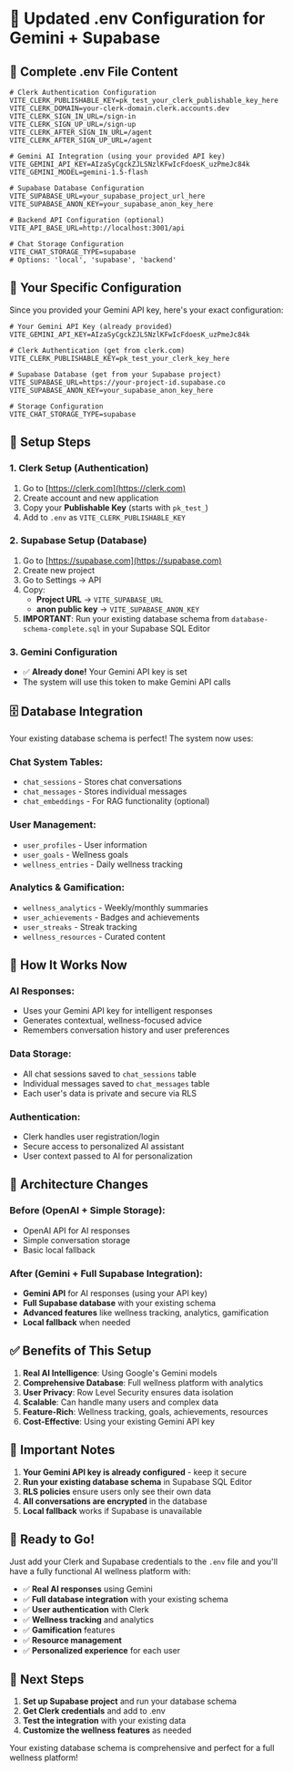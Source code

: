 # 🔧 Updated .env Configuration for Gemini + Supabase

## 📝 Complete .env File Content

```env
# Clerk Authentication Configuration
VITE_CLERK_PUBLISHABLE_KEY=pk_test_your_clerk_publishable_key_here
VITE_CLERK_DOMAIN=your-clerk-domain.clerk.accounts.dev
VITE_CLERK_SIGN_IN_URL=/sign-in
VITE_CLERK_SIGN_UP_URL=/sign-up
VITE_CLERK_AFTER_SIGN_IN_URL=/agent
VITE_CLERK_AFTER_SIGN_UP_URL=/agent

# Gemini AI Integration (using your provided API key)
VITE_GEMINI_API_KEY=AIzaSyCgckZJLSNzlKFwIcFdoesK_uzPmeJc84k
VITE_GEMINI_MODEL=gemini-1.5-flash

# Supabase Database Configuration
VITE_SUPABASE_URL=your_supabase_project_url_here
VITE_SUPABASE_ANON_KEY=your_supabase_anon_key_here

# Backend API Configuration (optional)
VITE_API_BASE_URL=http://localhost:3001/api

# Chat Storage Configuration
VITE_CHAT_STORAGE_TYPE=supabase
# Options: 'local', 'supabase', 'backend'
```

## 🎯 **Your Specific Configuration**

Since you provided your Gemini API key, here's your exact configuration:

```env
# Your Gemini API Key (already provided)
VITE_GEMINI_API_KEY=AIzaSyCgckZJLSNzlKFwIcFdoesK_uzPmeJc84k

# Clerk Authentication (get from clerk.com)
VITE_CLERK_PUBLISHABLE_KEY=pk_test_your_clerk_key_here

# Supabase Database (get from your Supabase project)
VITE_SUPABASE_URL=https://your-project-id.supabase.co
VITE_SUPABASE_ANON_KEY=your_supabase_anon_key_here

# Storage Configuration
VITE_CHAT_STORAGE_TYPE=supabase
```

## 🚀 **Setup Steps**

### **1. Clerk Setup (Authentication)**
1. Go to [https://clerk.com](https://clerk.com)
2. Create account and new application
3. Copy your **Publishable Key** (starts with `pk_test_`)
4. Add to `.env` as `VITE_CLERK_PUBLISHABLE_KEY`

### **2. Supabase Setup (Database)**
1. Go to [https://supabase.com](https://supabase.com)
2. Create new project
3. Go to Settings → API
4. Copy:
   - **Project URL** → `VITE_SUPABASE_URL`
   - **anon public key** → `VITE_SUPABASE_ANON_KEY`
5. **IMPORTANT**: Run your existing database schema from `database-schema-complete.sql` in your Supabase SQL Editor

### **3. Gemini Configuration**
- ✅ **Already done!** Your Gemini API key is set
- The system will use this token to make Gemini API calls

## 🗄️ **Database Integration**

Your existing database schema is perfect! The system now uses:

### **Chat System Tables:**
- `chat_sessions` - Stores chat conversations
- `chat_messages` - Stores individual messages
- `chat_embeddings` - For RAG functionality (optional)

### **User Management:**
- `user_profiles` - User information
- `user_goals` - Wellness goals
- `wellness_entries` - Daily wellness tracking

### **Analytics & Gamification:**
- `wellness_analytics` - Weekly/monthly summaries
- `user_achievements` - Badges and achievements
- `user_streaks` - Streak tracking
- `wellness_resources` - Curated content

## 🎯 **How It Works Now**

### **AI Responses:**
- Uses your Gemini API key for intelligent responses
- Generates contextual, wellness-focused advice
- Remembers conversation history and user preferences

### **Data Storage:**
- All chat sessions saved to `chat_sessions` table
- Individual messages saved to `chat_messages` table
- Each user's data is private and secure via RLS

### **Authentication:**
- Clerk handles user registration/login
- Secure access to personalized AI assistant
- User context passed to AI for personalization

## 🔧 **Architecture Changes**

### **Before (OpenAI + Simple Storage):**
- OpenAI API for AI responses
- Simple conversation storage
- Basic local fallback

### **After (Gemini + Full Supabase Integration):**
- **Gemini API** for AI responses (using your API key)
- **Full Supabase database** with your existing schema
- **Advanced features** like wellness tracking, analytics, gamification
- **Local fallback** when needed

## ✅ **Benefits of This Setup**

1. **Real AI Intelligence**: Using Google's Gemini models
2. **Comprehensive Database**: Full wellness platform with analytics
3. **User Privacy**: Row Level Security ensures data isolation
4. **Scalable**: Can handle many users and complex data
5. **Feature-Rich**: Wellness tracking, goals, achievements, resources
6. **Cost-Effective**: Using your existing Gemini API key

## 🚨 **Important Notes**

1. **Your Gemini API key is already configured** - keep it secure
2. **Run your existing database schema** in Supabase SQL Editor
3. **RLS policies** ensure users only see their own data
4. **All conversations are encrypted** in the database
5. **Local fallback** works if Supabase is unavailable

## 🎉 **Ready to Go!**

Just add your Clerk and Supabase credentials to the `.env` file and you'll have a fully functional AI wellness platform with:

- ✅ **Real AI responses** using Gemini
- ✅ **Full database integration** with your existing schema
- ✅ **User authentication** with Clerk
- ✅ **Wellness tracking** and analytics
- ✅ **Gamification** features
- ✅ **Resource management**
- ✅ **Personalized experience** for each user

## 🔄 **Next Steps**

1. **Set up Supabase project** and run your database schema
2. **Get Clerk credentials** and add to .env
3. **Test the integration** with your existing data
4. **Customize the wellness features** as needed

Your existing database schema is comprehensive and perfect for a full wellness platform!
